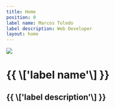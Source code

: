 ```yaml
---
title: Home
position: 0
label name: Marcos Toledo
label description: Web Developer
layout: home
---
```


<div class="home-container">
<div>
<img class="img-background" src="/uploads/landscape.jpg">
<div class="img-background-layer" ></div>
<h1 class="label-name"> {{ \['label name'\] }} </h1>
<h2 class="label-description"> {{ \['label description'\] }} </h2>
</div>
<div class="second-part"></div>
</div>